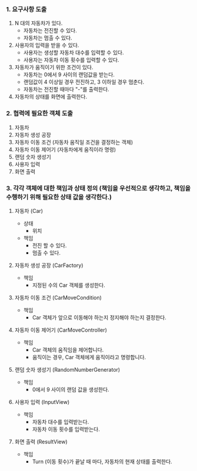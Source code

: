 ### 1. 요구사항 도출
1. N 대의 자동차가 있다.
   - 자동차는 전진할 수 있다.
   - 자동차는 멈출 수 있다.
2. 사용자의 입력을 받을 수 있다.
   - 사용자는 생성할 자동차 대수를 입력할 수 있다.
   - 사용자는 자동차 이동 횟수를 입력할 수 있다.
3. 자동차가 움직이기 위한 조건이 있다.
   - 자동차는 0에서 9 사이의 랜덤값을 받는다.
   - 랜덤값이 4 이상일 경우 전진하고, 3 이하일 경우 멈춘다.
   - 자동차는 전진할 때마다 "-"를 출력한다.
4. 자동차의 상태를 화면에 출력한다.



### 2. 협력에 필요한 객체 도출
1. 자동차
2. 자동차 생성 공장
3. 자동차 이동 조건 (자동차 움직일 조건을 결정하는 객체)
4. 자동차 이동 제어기 (자동차에게 움직이라 명령)
5. 랜덤 숫자 생성기 
6. 사용자 입력 
7. 화면 출력


### 3. 각각 객체에 대한 책임과 상태 정의 (책임을 우선적으로 생각하고, 책임을 수행하기 위해 필요한 상태 값을 생각한다.)
1. 자동차 (Car)
   - 상태
     - 위치
   - 책임
     - 전진 할 수 있다.
     - 멈출 수 있다.

2. 자동차 생성 공장 (CarFactory)
    - 책임
      - 지정된 수의 Car 객체를 생성한다.

3. 자동차 이동 조건 (CarMoveCondition)
    - 책임 
      - Car 객체가 앞으로 이동해야 하는지 정지해야 하는지 결정한다.

4. 자동차 이동 제어기 (CarMoveController)
    - 책임
      - Car 객체의 움직임을 제어합니다.
      - 움직이는 경우, Car 객체에게 움직이라고 명령합니다.

5. 랜덤 숫자 생성기 (RandomNumberGenerator)
    - 책임
      - 0에서 9 사이의 랜덤 값을 생성한다.

6. 사용자 입력 (InputView)
    - 책임
      - 자동차 대수를 입력받는다.
      - 자동차 이동 횟수를 입력받는다.

7. 화면 출력 (ResultView)
    - 책임
      - Turn (이동 횟수)가 끝날 때 마다, 자동차의 현재 상태를 출력한다.